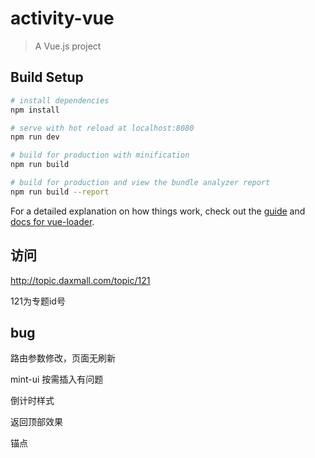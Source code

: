 # activity-vue

> A Vue.js project

## Build Setup

``` bash
# install dependencies
npm install

# serve with hot reload at localhost:8080
npm run dev

# build for production with minification
npm run build

# build for production and view the bundle analyzer report
npm run build --report
```

For a detailed explanation on how things work, check out the [guide](http://vuejs-templates.github.io/webpack/) and [docs for vue-loader](http://vuejs.github.io/vue-loader).

## 访问

http://topic.daxmall.com/topic/121

121为专题id号

## bug

路由参数修改，页面无刷新

mint-ui 按需插入有问题

倒计时样式

返回顶部效果

锚点
